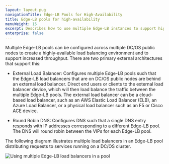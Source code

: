 ```yaml
---
layout: layout.pug
navigationTitle: Edge-LB Pools for High-Availability
title: Edge-LB pools for high-availability
menuWeight: 15
excerpt: Describes how to use multiple Edge-LB instances to support high-availability for services
enterprise: false
---
```


Multiple Edge-LB pools can be configured across multiple DC/OS public nodes to create a highly-available load balancing environment and to support increased throughput. There are two primary external architectures that support this:

- External Load Balancer: Configures multiple Edge-LB pools such that the Edge-LB load balancers that are on DC/OS public nodes are behind an external load balancer. Direct end users or clients to the external load balancer device, which will then load balance the traffic between the multiple Edge-LB pools. The external load balancer can be a cloud-based load balancer, such as an AWS Elastic Load Balancer (ELB), an Azure Load Balancer, or a physical load balancer such as an F5 or Cisco ACE device.

- Round Robin DNS: Configures DNS such that a single DNS entry responds with IP addresses corresponding to a different Edge-LB pool. The DNS will round robin between the VIPs for each Edge-LB pool.

The following diagram illustrates multiple load balancers in an Edge-LB pool distributing requests to services running on a DC/OS cluster.

<p>
<img src="/services/edge-lb/img/Edge-LB-3.png" alt="Using multiple Edge-LB load balancers in a pool">
</p>